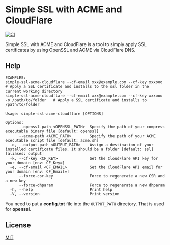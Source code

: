 Simple SSL with ACME and CloudFlare
====================

[![CI](https://github.com/magiclen/simple-ssl-acme-cloudflare/actions/workflows/ci.yml/badge.svg)](https://github.com/magiclen/simple-ssl-acme-cloudflare/actions/workflows/ci.yml)

Simple SSL with ACME and CloudFlare is a tool to simply apply SSL certificates by using OpenSSL and ACME via CloudFlare DNS.

## Help

```
EXAMPLES:
simple-ssl-acme-cloudflare --cf-email xxx@example.com --cf-key xxxooo                      # Apply a SSL certificate and installs to the ssl folder in the current working directory
simple-ssl-acme-cloudflare --cf-email xxx@example.com --cf-key xxxooo -o /path/to/folder   # Apply a SSL certificate and installs to /path/to/folder

Usage: simple-ssl-acme-cloudflare [OPTIONS]

Options:
      --openssl-path <OPENSSL_PATH>  Specify the path of your compress executable binary file [default: openssl]
      --acme-path <ACME_PATH>        Specify the path of your ACME executable script file [default: acme.sh]
  -o, --output-path <OUTPUT_PATH>    Assign a destination of your installed certificate files. It should be a folder [default: ssl] [aliases: output]
  -k, --cf-key <CF_KEY>              Set the CloudFlare API key for your domain [env: CF_Key=]
  -e, --cf-email <CF_EMAIL>          Set the CloudFlare API email for your domain [env: CF_Email=]
      --force-csr-key                Force to regenerate a new CSR and a new key
      --force-dhparam                Force to regenerate a new dhparam
  -h, --help                         Print help
  -V, --version                      Print version
```

You need to put a **config.txt** file into the `OUTPUT_PATH` directory. That is used for **openssl**.

## License

[MIT](LICENSE)